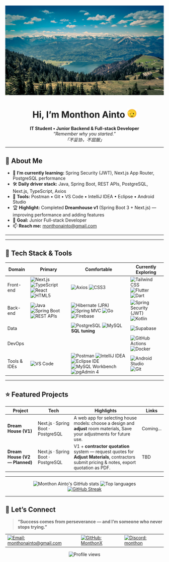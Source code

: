 <p align="center">
  <img src="./assets/headerImg.jpg" alt="header image"/>
</p> 

<h1 align="center">Hi, I’m Monthon Ainto <img height="30" src="./assets/512.gif" /></h1>

<p align="center">
  <strong>IT Student • Junior Backend & Full-stack Developer</strong><br/>
  <em>“Remember why you started.”</em><br/>
  <em>「不妥协，不屈服」</em>
</p>

---

## 🚀 About Me
- 🌱 **I’m currently learning:** Spring Security (JWT), Next.js App Router, PostgreSQL performance 
- 🛠 **Daily driver stack:** Java, Spring Boot, REST APIs, PostgreSQL, Next.js, TypeScript, Axios
- 🔧 **Tools:** Postman • Git • VS Code • IntelliJ IDEA • Eclipse • Android Studio 
- 🏆 **Highlight:** Completed **Dreamhouse v1** (Spring Boot 3 + Next.js) — improving performance and adding features
- 🎯 **Goal:** Junior Full-stack Developer
- 📫 **Reach me:** [monthonainto@gmail.com](mailto:monthonainto@gmail.com)

---

---

## 🧰 Tech Stack & Tools
<div align="center">

| Domain | Primary | Comfortable | Currently Exploring |
|--------|---------|-------------|---------------------|
| Front-end | ![Next.js](https://img.shields.io/badge/Next.js-000?logo=nextdotjs) ![TypeScript](https://img.shields.io/badge/TypeScript-3178C6?logo=typescript&logoColor=white) ![React](https://img.shields.io/badge/React-20232A?logo=react&logoColor=61DAFB) ![HTML5](https://img.shields.io/badge/HTML5-E34F26?logo=html5&logoColor=white) | ![Axios](https://img.shields.io/badge/Axios-5A29E4?logo=axios&logoColor=white) ![CSS3](https://img.shields.io/badge/CSS3-1572B6?logo=css3&logoColor=white) | ![Tailwind CSS](https://img.shields.io/badge/Tailwind-06B6D4?logo=tailwindcss&logoColor=white) ![Flutter](https://img.shields.io/badge/Flutter-02569B?logo=flutter&logoColor=white) ![Dart](https://img.shields.io/badge/Dart-0175C2?logo=dart&logoColor=white) |
| Back-end | ![Java](https://img.shields.io/badge/Java-007396?logo=java&logoColor=white) ![Spring Boot](https://img.shields.io/badge/Spring%20Boot-6DB33F?logo=springboot&logoColor=white) ![REST APIs](https://img.shields.io/badge/REST%20APIs-000000) | ![Hibernate (JPA)](https://img.shields.io/badge/Hibernate-59666C?logo=hibernate&logoColor=white) ![Spring MVC](https://img.shields.io/badge/Spring%20MVC-6DB33F?logo=spring&logoColor=white) ![Go](https://img.shields.io/badge/Go-00ADD8?logo=go&logoColor=white) ![Firebase](https://img.shields.io/badge/Firebase-FFCA28?logo=firebase&logoColor=000) | ![Spring Security (JWT)](https://img.shields.io/badge/Spring%20Security-6DB33F?logo=springsecurity&logoColor=white) ![Kotlin](https://img.shields.io/badge/Kotlin-7F52FF?logo=kotlin&logoColor=white) |
| Data |  | ![PostgreSQL](https://img.shields.io/badge/PostgreSQL-4169E1?logo=postgresql&logoColor=white) ![MySQL](https://img.shields.io/badge/MySQL-4479A1?logo=mysql&logoColor=white) **SQL tuning** | ![Supabase](https://img.shields.io/badge/Supabase-3ECF8E?logo=supabase&logoColor=white) |
| DevOps |  |  | ![GitHub Actions](https://img.shields.io/badge/GitHub%20Actions-2088FF?logo=githubactions&logoColor=white) ![Docker](https://img.shields.io/badge/Docker-2496ED?logo=docker&logoColor=white) |
| Tools & IDEs | ![VS Code](https://img.shields.io/badge/VS%20Code-007ACC?logo=visualstudiocode&logoColor=white) | ![Postman](https://img.shields.io/badge/Postman-FF6C37?logo=postman&logoColor=white) ![IntelliJ IDEA](https://img.shields.io/badge/IntelliJ%20IDEA-000000?logo=intellijidea&logoColor=white) ![Eclipse IDE](https://img.shields.io/badge/Eclipse%20IDE-2C2255?logo=eclipseide&logoColor=white) ![MySQL Workbench](https://img.shields.io/badge/MySQL%20Workbench-4479A1?logo=mysql&logoColor=white) ![pgAdmin 4](https://img.shields.io/badge/pgAdmin%204-316192?logo=postgresql&logoColor=white) | ![Android Studio](https://img.shields.io/badge/Android%20Studio-3DDC84?logo=androidstudio&logoColor=white) ![Git](https://img.shields.io/badge/Git-F05032?logo=git&logoColor=white) |

</div>


---

## ⭐ Featured Projects
| Project | Tech | Highlights | Links |
|---------|------|-----------|-------|
| **Dream House (V1)** | Next.js · Spring Boot · PostgreSQL | A web app for selecting house models: choose a design and **adjust** room materials, Save your adjustments for future use. | Coming... |
| **Dream House (V2 — Planned)** | Next.js · Spring Boot · PostgreSQL | V1 + **contractor quotation** system — request quotes for **Adjust Materials**, contractors submit pricing & notes, export quotation as PDF. | TBD |

---

<div align="center">
  <img height="165" src="https://github-readme-stats.vercel.app/api?username=MonthonX&show_icons=true&rank_icon=github&include_all_commits=true&count_private=true&theme=transparent&hide_border=true&custom_title=Monthon%20Ainto%27s%20GitHub%20Stats" alt="Monthon Ainto's GitHub stats" />
  <img height="165" src="https://github-readme-stats.vercel.app/api/top-langs/?username=MonthonX&layout=compact&langs_count=8&theme=transparent&hide_border=true" alt="Top languages" />
  <br/>
 <a href="https://git.io/streak-stats">
    <img height="165" src="https://streak-stats.demolab.com/?user=MonthonX&theme=transparent&hide_border=true&v=11" alt="GitHub Streak" />
  </a>
</div>

---

## 🤝 Let’s Connect
> **“Success comes from perseverance — and I’m someone who never stops trying.”**

<table align="center">
  <tr>
    <td>
      <a href="mailto:monthonainto@gmail.com">
        <img alt="Email: monthonainto@gmail.com"  src="https://img.shields.io/badge/Email-monthonainto%40gmail.com-D14836?logo=gmail&logoColor=white&style=for-the-badge">
      </a>
    </td>
    <td>
      <a href="https://github.com/MonthonX">
        <img alt="GitHub: MonthonX" src="https://img.shields.io/badge/GitHub-MonthonX-181717?logo=github&logoColor=white&style=for-the-badge">
      </a>
    </td>
    <td>
       <a href="#">
         <img alt="Discord: monthon" src="https://img.shields.io/badge/Discord-monthon-5865F2?logo=discord&logoColor=white&style=for-the-badge">
       </a>
    </td>
  </tr>
</table>

<p align="center">
  <img
    src="https://komarev.com/ghpvc/?username=MonthonX&label=Profile%20views&color=0e75b6&style=flat-square"
    alt="Profile views"/>
</p>



